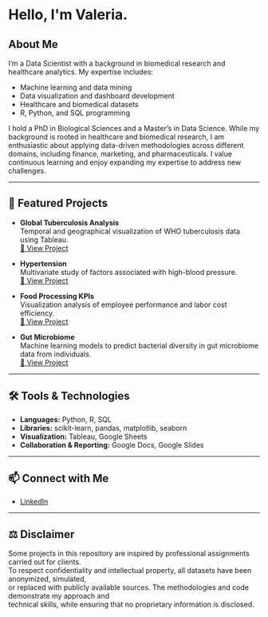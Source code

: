 

# Hello, I'm Valeria.

## About Me  
I’m a Data Scientist with a background in biomedical research and healthcare analytics. My expertise includes:  
- Machine learning and data mining  
- Data visualization and dashboard development  
- Healthcare and biomedical datasets  
- R, Python, and SQL programming  

I hold a PhD in Biological Sciences and a Master’s in Data Science. While my background is rooted in healthcare and biomedical research, I am enthusiastic about applying data-driven methodologies across different domains, including finance, marketing, and pharmaceuticals. I value continuous learning and enjoy expanding my expertise to address new challenges.  



---

## 📂 Featured Projects  
- **Global Tuberculosis Analysis**  
  Temporal and geographical visualization of WHO tuberculosis data using Tableau.  
  [🔗 View Project](https://github.com/Valeria-DataScience/Tuberculosis-Temporal-and-geographical-evolution)  

- **Hypertension**  
  Multivariate study of factors associated with high-blood pressure.  
  [🔗 View Project](https://github.com/Valeria-DataScience/Hypertension)  

- **Food Processing KPIs**  
  Visualization analysis of employee performance and labor cost efficiency.  
  [🔗 View Project](https://github.com/Valeria-DataScience/Food-Processing_KPIs)  

- **Gut Microbiome**  
  Machine learning models to predict bacterial diversity in gut microbiome data from individuals.  
  [🔗 View Project](link-to-repo)  
---

## 🛠️ Tools & Technologies  
- **Languages:** Python, R, SQL  
- **Libraries:** scikit-learn, pandas, matplotlib, seaborn  
- **Visualization:** Tableau, Google Sheets  
- **Collaboration & Reporting:** Google Docs, Google Slides   

---

## 📫 Connect with Me  
- [LinkedIn](https://www.linkedin.com/in/valeria-l-burgos/)  


---

## ⚖️ Disclaimer  
Some projects in this repository are inspired by professional assignments carried out for clients.  
To respect confidentiality and intellectual property, all datasets have been anonymized, simulated,  
or replaced with publicly available sources. The methodologies and code demonstrate my approach and  
technical skills, while ensuring that no proprietary information is disclosed.





<!--
**Valeria-DataScience/Valeria-DataScience** is a ✨ _special_ ✨ repository because its `README.md` (this file) appears on your GitHub profile.

Here are some ideas to get you started:

- 🔭 I’m currently working on ...
- 🌱 I’m currently learning ...
- 👯 I’m looking to collaborate on ...
- 🤔 I’m looking for help with ...
- 💬 Ask me about ...
- 📫 How to reach me: ...
- 😄 Pronouns: ...
- ⚡ Fun fact: ...
-->

